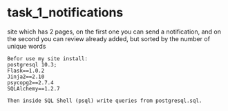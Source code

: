# task_1_notifications
site which has 2 pages, on the first one you can send a notification, and on the second you can review already added, but sorted by the number of unique words


    Befor use my site install:
    postgresql 10.3;
    Flask==1.0.2
    Jinja2==2.10
    psycopg2==2.7.4
    SQLAlchemy==1.2.7

    Then inside SQL Shell (psql) write queries from postgresql.sql.
  
